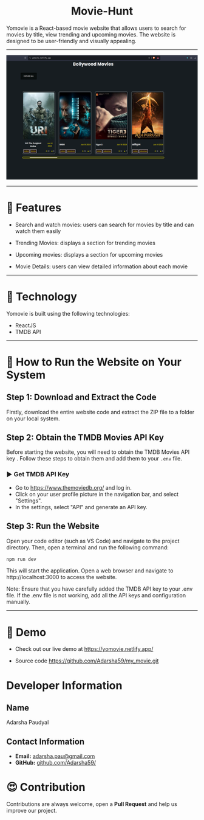 <h1 align="center">Movie-Hunt</h1>
Yomovie is a React-based movie website that allows users to search for movies by title, view trending and upcoming movies. The website is designed to be user-friendly and visually appealing.
<hr/>

![background](public/ss.png)

<hr/>

# 🍿 Features 

- Search and watch movies: users can search for movies by title and can watch them easily

- Trending Movies: displays a section for trending movies
- Upcoming movies: displays a section for upcoming movies
- Movie Details: users can view detailed information about each movie



<hr/>

# 🍿 Technology

Yomovie is built using the following technologies:

- ReactJS
- TMDB API


<hr/>

# 🍿 How to Run the Website on Your System

## Step 1: Download and Extract the Code

Firstly, download the entire website code and extract the ZIP file to a folder on your local system.

## Step 2: Obtain the TMDB Movies API Key 

Before starting the website, you will need to obtain the TMDB Movies API key . Follow these steps to obtain them and add them to your `.env` file.

### ▶️ Get TMDB API Key 

- Go to https://www.themoviedb.org/ and log in.
- Click on your user profile picture in the navigation bar, and select "Settings".
- In the settings, select "API" and generate an API key.

## Step 3: Run the Website

Open your code editor (such as VS Code) and navigate to the project directory. Then, open a terminal and run the following command:

```bash
npm run dev
```
This will start the application. Open a web browser and navigate to http://localhost:3000 to access the website.

Note: Ensure that you have carefully added the TMDB API key  to your .env file. If the .env file is not working, add all the API keys and configuration manually.

<hr/>

# 🍿 Demo 

- Check out our live demo at https://yomovie.netlify.app/ 
 


- Source code  https://github.com/Adarsha59/my_movie.git


  
# Developer Information

## Name
Adarsha Paudyal

## Contact Information
- **Email:** adarsha.pau@gmail.com
- **GitHub:** [github.com/Adarsha59/](https://github.com/Adarsha59/)



# 😍 Contribution
Contributions are always welcome, open a **Pull Request** and help us improve our project.
